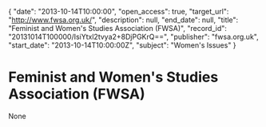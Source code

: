 {
  "date": "2013-10-14T10:00:00", 
  "open_access": true, 
  "target_url": "http://www.fwsa.org.uk/", 
  "description": null, 
  "end_date": null, 
  "title": "Feminist and Women's Studies Association (FWSA)", 
  "record_id": "20131014T100000/IsiYtxl2tvya2+8DjPGKrQ==", 
  "publisher": "fwsa.org.uk", 
  "start_date": "2013-10-14T10:00:00Z", 
  "subject": "Women's Issues"
}

# Feminist and Women's Studies Association (FWSA)

None